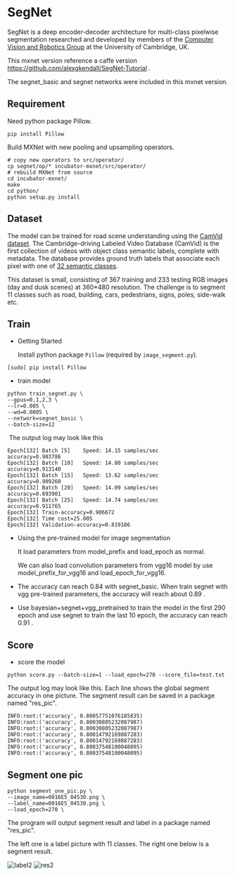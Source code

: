 # SegNet

SegNet is a deep encoder-decoder architecture for multi-class pixelwise segmentation researched and developed by members of the [Computer Vision and Robotics Group](http://mi.eng.cam.ac.uk/Main/CVR) at the University of Cambridge, UK.

This mxnet version reference a caffe version https://github.com/alexgkendall/SegNet-Tutorial .

The segnet_basic and segnet networks were included in this mxnet version.

## Requirement

Need python package Pillow.
```
pip install Pillow
```
Build MXNet with new pooling and upsampling operators.
```
# copy new operators to src/operator/
cp segnet/op/* incubator-mxnet/src/operator/
# rebuild MXNet from source
cd incubator-mxnet/
make
cd python/
python setup.py install
```

## Dataset

The model can be trained for road scene understanding using the [CamVid dataset](http://mi.eng.cam.ac.uk/research/projects/VideoRec/CamVid/). The Cambridge-driving Labeled Video Database (CamVid) is the first collection of videos with object class semantic labels, complete with metadata. The database provides ground truth labels that associate each pixel with one of [32 semantic classes](http://mi.eng.cam.ac.uk/research/projects/VideoRec/CamVid/#ClassLabels).

This dataset is small, consisting of 367 training and 233 testing RGB images (day and dusk scenes) at
360*480 resolution. The challenge is to segment 11 classes such
as road, building, cars, pedestrians, signs, poles, side-walk etc.

## Train

- Getting Started

  Install python package `Pillow` (required by `image_segment.py`).

```
[sudo] pip install Pillow
```

- train model
```
python train_segnet.py \
--gpus=0,1,2,3 \
--lr=0.005 \
--wd=0.0005 \
--network=segnet_basic \
--batch-size=12
```

​	The output log may look like this
```
Epoch[132] Batch [5]    Speed: 14.15 samples/sec        accuracy=0.903786
Epoch[132] Batch [10]   Speed: 14.80 samples/sec        accuracy=0.913140
Epoch[132] Batch [15]   Speed: 13.62 samples/sec        accuracy=0.909260
Epoch[132] Batch [20]   Speed: 14.09 samples/sec        accuracy=0.893901
Epoch[132] Batch [25]   Speed: 14.74 samples/sec        accuracy=0.911765
Epoch[132] Train-accuracy=0.906672
Epoch[132] Time cost=25.005
Epoch[132] Validation-accuracy=0.819186

```
- Using the pre-trained model for image segmentation

  It load parameters from model_prefix and load_epoch as normal.

  We can also load convolution parameters from vgg16 model by use model_prefix_for_vgg16 and load_epoch_for_vgg16.
- The accuracy can reach 0.84 with segnet_basic. When train segnet with vgg pre-trained parameters, the accuracy will reach about 0.89 .
- Use bayesian+segnet+vgg_pretrained to train the model in the first 290 epoch and use segnet to train the last 
10 epoch, the accuracy can reach 0.91 .
## Score

- score the model

```
python score.py --batch-size=1 --load_epoch=270 --score_file=test.txt
```

The output log may look like this. Each line shows the global segment accuracy in one picture. The segment result can be saved in a package named "res_pic".

```
INFO:root:('accuracy', 0.80057751076185835)
INFO:root:('accuracy', 0.80030805232087987)
INFO:root:('accuracy', 0.80030805232087987)
INFO:root:('accuracy', 0.80014792169887283)
INFO:root:('accuracy', 0.80014792169887283)
INFO:root:('accuracy', 0.80037548100048095)
INFO:root:('accuracy', 0.80037548100048095)

```

## Segment one pic

```
python segment_one_pic.py \
--image_name=0016E5_04530.png \
--label_name=0016E5_04530.png \
--load_epoch=270 \
```

The program will output segment result and label in a package named "res_pic".

The left one is a label picture with 11 classes. The right one below is a segment result.

![label2](https://user-images.githubusercontent.com/13029886/32312590-9120270e-bfd9-11e7-9fdb-de29aece2422.png) ![res2](https://user-images.githubusercontent.com/13029886/32312591-9159ea7a-bfd9-11e7-8658-e3fa1ce90bf2.png)
